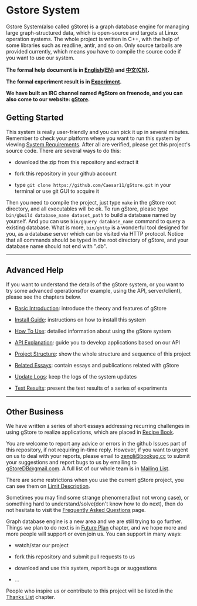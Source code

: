 # Gstore System

Gstore System(also called gStore) is a graph database engine for managing large graph-structured data, which is open-source and targets at Linux operation systems. The whole project is written in C++, with the help of some libraries such as readline, antlr, and so on. Only source tarballs are provided currently, which means you have to compile the source code if you want to use our system.

**The formal help document is in [English(EN)](docs/help/gStore_help.pdf) and [中文(CN)](docs/help/gStore_help_CN.pdf).**

**The formal experiment result is in [Experiment](docs/test/formal_experiment.pdf).**

**We have built an IRC channel named #gStore on freenode, and you can also come to our website: [gStore](http://gstore-pku.com).**

<!--**You can write your information in [survey](http://59.108.48.38/survey) if you like.**-->

## Getting Started

This system is really user-friendly and you can pick it up in several minutes. Remember to check your platform where you want to run this system by viewing [System Requirements](docs/DEMAND.md). After all are verified, please get this project's source code. There are several ways to do this:

- download the zip from this repository and extract it

- fork this repository in your github account

- type `git clone https://github.com/Caesar11/gStore.git` in your terminal or use git GUI to acquire it

Then you need to compile the project, just type `make` in the gStore root directory, and all executables will be ok. To run gStore, please type `bin/gbuild database_name dataset_path` to build a database named by yourself. And you can use `bin/gquery database_name` command to query a existing database. What is more, `bin/ghttp` is a wonderful tool designed for you, as a database server which can be visited via HTTP protocol. Notice that all commands should be typed in the root directory of gStore, and your database name should not end with ".db".

- - -

## Advanced Help

If you want to understand the details of the gStore system, or you want to try some advanced operations(for example, using the API, server/client), please see the chapters below.

- [Basic Introduction](docs/INTRO.md): introduce the theory and features of gStore

- [Install Guide](docs/INSTALL.md): instructions on how to install this system

- [How To Use](docs/USAGE.md): detailed information about using the gStore system

- [API Explanation](docs/API.md): guide you to develop applications based on our API

- [Project Structure](docs/STRUCT.md): show the whole structure and sequence of this project

- [Related Essays](docs/ESSAY.md): contain essays and publications related with gStore

- [Update Logs](docs/CHANGELOG.md): keep the logs of the system updates

- [Test Results](docs/TEST.md): present the test results of a series of experiments

- - -

## Other Business

We have written a series of short essays addressing recurring challenges in using gStore to realize applications, which are placed in [Recipe Book](docs/TIPS.md).

You are welcome to report any advice or errors in the github Issues part of this repository, if not requiring in-time reply. However, if you want to urgent on us to deal with your reports, please email to <zengli@bookug.cc> to submit your suggestions and report bugs to us by emailing to <gStoreDB@gmail.com>. A full list of our whole team is in [Mailing List](docs/MAIL.md).

There are some restrictions when you use the current gStore project, you can see them on [Limit Description](docs/LIMIT.md).

Sometimes you may find some strange phenomena(but not wrong case), or something hard to understand/solve(don't know how to do next), then do not hesitate to visit the [Frequently Asked Questions](docs/FAQ.md) page.

Graph database engine is a new area and we are still trying to go further. Things we plan to do next is in [Future Plan](docs/PLAN.md) chapter, and we hope more and more people will support or even join us. You can support in many ways:

- watch/star our project

- fork this repository and submit pull requests to us

- download and use this system, report bugs or suggestions

- ...

People who inspire us or contribute to this project will be listed in the [Thanks List](docs/THANK.md) chapter.

<!--This whole document is divided into different pieces, and each them is stored in a markdown file. You can see/download the combined markdown file in [help_markdown](docs/gStore_help.md), and for html file, please go to [help_html](docs/gStore_help.html). What is more, we also provide help file in pdf format, and you can visit it in [help_pdf](docs/latex/gStore_help.pdf).-->

